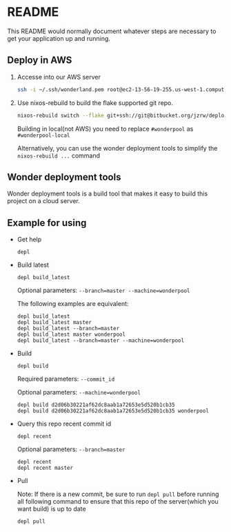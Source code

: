 # README

This README would normally document whatever steps are necessary to get your application up and running.

## Deploy in AWS

1. Accesse into our AWS server

   ```bash
   ssh -i ~/.ssh/wonderland.pem root@ec2-13-56-19-255.us-west-1.compute.amazonaws.com
   ```

2. Use nixos-rebuild to build the flake supported git repo.

   ```bash
   nixos-rebuild switch --flake git+ssh://git@bitbucket.org/jzrw/deployhub?rev=06cf88863930a7366e8545c6da06b75dbfe7e9d9#wonderpool
   ```

   Building in local(not AWS) you need to replace `#wonderpool` as ` #wonderpool-local `

   Alternatively, you can use the wonder deployment tools to simplify the `nixos-rebuild ...` command
   
   
   

## Wonder deployment tools

Wonder deployment tools is a build tool that makes it easy to build this project on a cloud server.

## Example for using

- Get help

  ```
  depl
  ```

- Build latest

  `depl build_latest`

  Optional parameters:  `--branch=master --machine=wonderpool`

  The following examples are equivalent:

  ```
  depl build_latest
  depl build_latest master
  depl build_latest --branch=master
  depl build_latest master wonderpool
  depl build_latest --branch=master --machine=wonderpool
  ```

- Build

  `depl build`

  Required parameters: `--commit_id`

  Optional parameters:  `--machine=wonderpool`

  

  ```
  depl build d2d06b30221af62dc8aab1a72653e5d520b1cb35
  depl build d2d06b30221af62dc8aab1a72653e5d520b1cb35 wonderpool
  ```

- Query this repo recent commit id

  `depl recent`

  Optional parameters:  `--branch=master`

  

  ```
  depl recent
  depl recent master
  ```

- Pull

  Note: If there is a new commit, be sure to run  `depl pull`  before running all following command to ensure that this repo of the server(which you want build) is up to date

  ```
  depl pull
  ```

  
  

